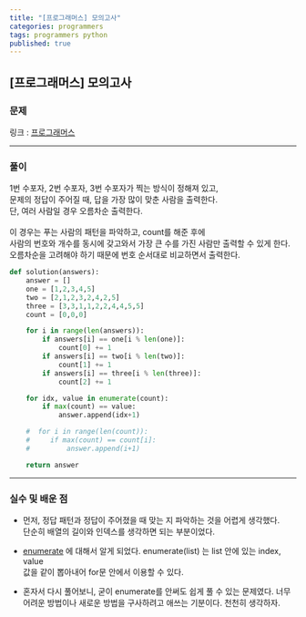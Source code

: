```yaml
---
title: "[프로그래머스] 모의고사"
categories: programmers
tags: programmers python
published: true
---
```


## [프로그래머스] 모의고사

### 문제

링크 : [프로그래머스](https://programmers.co.kr/learn/courses/30/lessons/42840)

---

### 풀이

1번 수포자, 2번 수포자, 3번 수포자가 찍는 방식이 정해져 있고,  
문제의 정답이 주어질 때, 답을 가장 많이 맞춘 사람을 출력한다.  
단, 여러 사람일 경우 오름차순 출력한다.  
<br>
이 경우는 푸는 사람의 패턴을 파악하고, count를 해준 후에  
사람의 번호와 개수를 동시에 갖고와서 가장 큰 수를 가진 사람만 출력할 수 있게 한다.  
오름차순을 고려해야 하기 때문에 번호 순서대로 비교하면서 출력한다.

```python
def solution(answers):
    answer = []
    one = [1,2,3,4,5]
    two = [2,1,2,3,2,4,2,5]
    three = [3,3,1,1,2,2,4,4,5,5]
    count = [0,0,0]

    for i in range(len(answers)):
        if answers[i] == one[i % len(one)]:
            count[0] += 1
        if answers[i] == two[i % len(two)]:
            count[1] += 1
        if answers[i] == three[i % len(three)]:
            count[2] += 1

    for idx, value in enumerate(count):
        if max(count) == value:
            answer.append(idx+1)

    #  for i in range(len(count)):
    #     if max(count) == count[i]:
    #         answer.append(i+1)

    return answer
```

---

### 실수 및 배운 점

- 먼저, 정답 패턴과 정답이 주어졌을 때 맞는 지 파악하는 것을 어렵게 생각했다.  
  단순히 배열의 길이와 인덱스를 생각하면 되는 부분이었다.

- [enumerate](https://docs.python.org/3/library/functions.html?highlight=enumerate#enumerate)
  에 대해서 알게 되었다. enumerate(list) 는 list 안에 있는 index, value  
  값을 같이 뽑아내어 for문 안에서 이용할 수 있다.

- 혼자서 다시 풀어보니, 굳이 enumerate를 안써도 쉽게 풀 수 있는 문제였다.
  너무 어려운 방법이나 새로운 방법을 구사하려고 애쓰는 기분이다. 천천히 생각하자.
